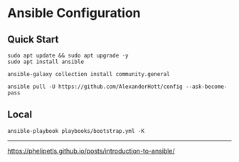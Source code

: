 # Ansible Configuration

## Quick Start

```
sudo apt update && sudo apt upgrade -y
sudo apt install ansible

ansible-galaxy collection install community.general

ansible pull -U https://github.com/AlexanderHott/config --ask-become-pass
```

## Local

```
ansible-playbook playbooks/bootstrap.yml -K
```

---

https://phelipetls.github.io/posts/introduction-to-ansible/
